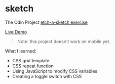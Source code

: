 # sketch
The Odin Project [etch-a-sketch exercise](https://www.theodinproject.com/lessons/foundations-etch-a-sketch)

[Live Demo](https://lisas7.github.io/sketch/)


> Note: this project doesn't work on mobile yet.


What I learned:
* CSS grid template
* CSS repeat function
* Using JavaScript to modify CSS variables
* Creating a toggle switch with CSS
